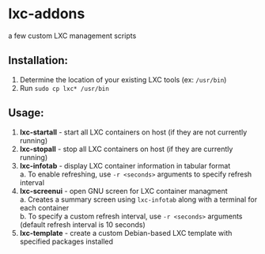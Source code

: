 # lxc-addons
a few custom LXC management scripts

## Installation:
1. Determine the location of your existing LXC tools (ex: ```/usr/bin```)  
2. Run ```sudo cp lxc* /usr/bin```  

## Usage:  
1. **lxc-startall** - start all LXC containers on host (if they are not currently running)  
2. **lxc-stopall** - stop all LXC containers on host (if they are currently running)  
3. **lxc-infotab** - display LXC container information in tabular format  
a. To enable refreshing, use ```-r <seconds>``` arguments to specify refresh interval  
5. **lxc-screenui** - open GNU screen for LXC container managment  
a. Creates a summary screen using ```lxc-infotab``` along with a terminal for each container  
b. To specify a custom refresh interval, use ```-r <seconds>``` arguments (default refresh interval is 10 seconds)  
6. **lxc-template** - create a custom Debian-based LXC template with specified packages installed
